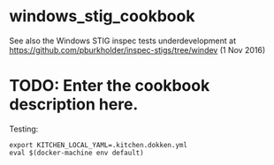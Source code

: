 # windows_stig_cookbook

See also the Windows STIG inspec tests underdevelopment at
https://github.com/pburkholder/inspec-stigs/tree/windev (1 Nov 2016)


# TODO: Enter the cookbook description here.


Testing:

```
export KITCHEN_LOCAL_YAML=.kitchen.dokken.yml
eval $(docker-machine env default)
```
